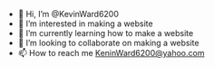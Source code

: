 - 👋 Hi, I’m @KevinWard6200
- 👀 I’m interested in making a website
- 🌱 I’m currently learning how to make a website
- 💞️ I’m looking to collaborate on making a website
- 📫 How to reach me KeninWard6200@yahoo.com

<!---
KevinWard6200/KevinWard6200 is a ✨ special ✨ repository because its `README.md` (this file) appears on your GitHub profile.
You can click the Preview link to take a look at your changes.
--->
